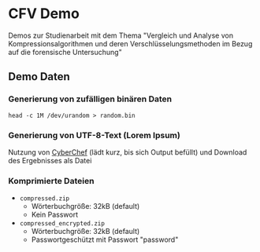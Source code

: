 # CFV Demo

Demos zur Studienarbeit mit dem Thema "Vergleich und Analyse von Kompressionsalgorithmen und deren
Verschlüsselungsmethoden im Bezug auf die forensische Untersuchung"

## Demo Daten

### Generierung von zufälligen binären Daten

```shell
head -c 1M /dev/urandom > random.bin
```

### Generierung von UTF-8-Text (Lorem Ipsum)

Nutzung von [CyberChef](https://gchq.github.io/CyberChef/#recipe=Generate_Lorem_Ipsum(1048576,'Bytes')) (lädt kurz, bis
sich Output befüllt) und Download des Ergebnisses als Datei

### Komprimierte Dateien

- `compressed.zip`
  - Wörterbuchgröße: 32kB (default)
  - Kein Passwort
- `compressed_encrypted.zip`
  - Wörterbuchgröße: 32kB (default)
  - Passwortgeschützt mit Passwort "password"
